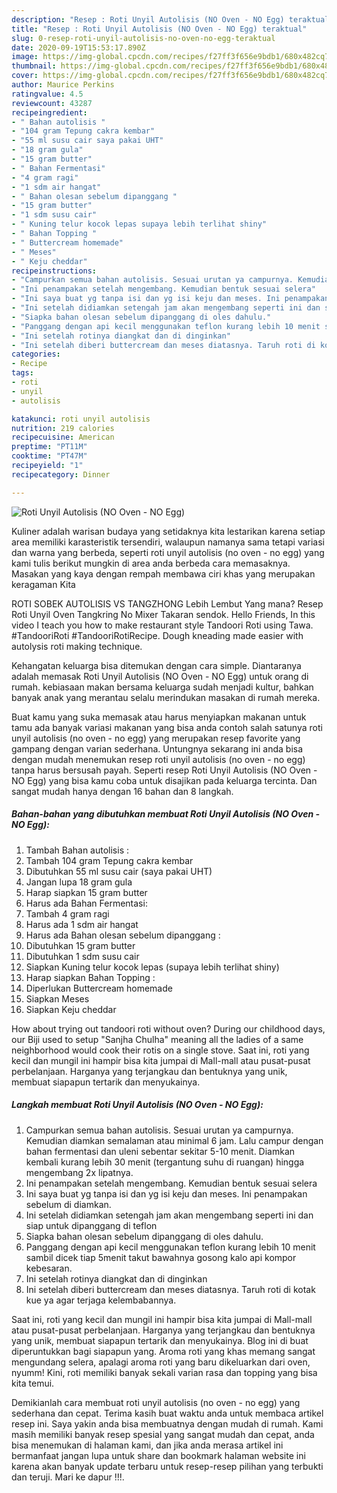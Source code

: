 ```yaml
---
description: "Resep : Roti Unyil Autolisis (NO Oven - NO Egg) teraktual"
title: "Resep : Roti Unyil Autolisis (NO Oven - NO Egg) teraktual"
slug: 0-resep-roti-unyil-autolisis-no-oven-no-egg-teraktual
date: 2020-09-19T15:53:17.890Z
image: https://img-global.cpcdn.com/recipes/f27ff3f656e9bdb1/680x482cq70/roti-unyil-autolisis-no-oven-no-egg-foto-resep-utama.jpg
thumbnail: https://img-global.cpcdn.com/recipes/f27ff3f656e9bdb1/680x482cq70/roti-unyil-autolisis-no-oven-no-egg-foto-resep-utama.jpg
cover: https://img-global.cpcdn.com/recipes/f27ff3f656e9bdb1/680x482cq70/roti-unyil-autolisis-no-oven-no-egg-foto-resep-utama.jpg
author: Maurice Perkins
ratingvalue: 4.5
reviewcount: 43287
recipeingredient:
- " Bahan autolisis "
- "104 gram Tepung cakra kembar"
- "55 ml susu cair saya pakai UHT"
- "18 gram gula"
- "15 gram butter"
- " Bahan Fermentasi"
- "4 gram ragi"
- "1 sdm air hangat"
- " Bahan olesan sebelum dipanggang "
- "15 gram butter"
- "1 sdm susu cair"
- " Kuning telur kocok lepas supaya lebih terlihat shiny"
- " Bahan Topping "
- " Buttercream homemade"
- " Meses"
- " Keju cheddar"
recipeinstructions:
- "Campurkan semua bahan autolisis. Sesuai urutan ya campurnya. Kemudian diamkan semalaman atau minimal 6 jam. Lalu campur dengan bahan fermentasi dan uleni sebentar sekitar 5-10 menit. Diamkan kembali kurang lebih 30 menit (tergantung suhu di ruangan) hingga mengembang 2x lipatnya."
- "Ini penampakan setelah mengembang. Kemudian bentuk sesuai selera"
- "Ini saya buat yg tanpa isi dan yg isi keju dan meses. Ini penampakan sebelum di diamkan."
- "Ini setelah didiamkan setengah jam akan mengembang seperti ini dan siap untuk dipanggang di teflon"
- "Siapka bahan olesan sebelum dipanggang di oles dahulu."
- "Panggang dengan api kecil menggunakan teflon kurang lebih 10 menit sambil dicek tiap 5menit takut bawahnya gosong kalo api kompor kebesaran."
- "Ini setelah rotinya diangkat dan di dinginkan"
- "Ini setelah diberi buttercream dan meses diatasnya. Taruh roti di kotak kue ya agar terjaga kelembabannya."
categories:
- Recipe
tags:
- roti
- unyil
- autolisis

katakunci: roti unyil autolisis 
nutrition: 219 calories
recipecuisine: American
preptime: "PT11M"
cooktime: "PT47M"
recipeyield: "1"
recipecategory: Dinner

---
```



![Roti Unyil Autolisis (NO Oven - NO Egg)](https://img-global.cpcdn.com/recipes/f27ff3f656e9bdb1/680x482cq70/roti-unyil-autolisis-no-oven-no-egg-foto-resep-utama.jpg)

Kuliner adalah warisan budaya yang setidaknya kita lestarikan karena setiap area memiliki karasteristik tersendiri, walaupun namanya sama tetapi variasi dan warna yang berbeda, seperti roti unyil autolisis (no oven - no egg) yang kami tulis berikut mungkin di area anda berbeda cara memasaknya. Masakan yang kaya dengan rempah membawa ciri khas yang merupakan keragaman Kita

ROTI SOBEK AUTOLISIS VS TANGZHONG Lebih Lembut Yang mana? Resep Roti Unyil Oven Tangkring No Mixer Takaran sendok. Hello Friends, In this video I teach you how to make restaurant style Tandoori Roti using Tawa. #TandooriRoti #TandooriRotiRecipe. Dough kneading made easier with autolysis roti making technique.

Kehangatan keluarga bisa ditemukan dengan cara simple. Diantaranya adalah memasak Roti Unyil Autolisis (NO Oven - NO Egg) untuk orang di rumah. kebiasaan makan bersama keluarga sudah menjadi kultur, bahkan banyak anak yang merantau selalu merindukan masakan di rumah mereka.

Buat kamu yang suka memasak atau harus menyiapkan makanan untuk tamu ada banyak variasi makanan yang bisa anda contoh salah satunya roti unyil autolisis (no oven - no egg) yang merupakan resep favorite yang gampang dengan varian sederhana. Untungnya sekarang ini anda bisa dengan mudah menemukan resep roti unyil autolisis (no oven - no egg) tanpa harus bersusah payah.
Seperti resep Roti Unyil Autolisis (NO Oven - NO Egg) yang bisa kamu coba untuk disajikan pada keluarga tercinta. Dan sangat mudah hanya dengan 16 bahan dan 8 langkah.


<!--inarticleads1-->

##### Bahan-bahan yang dibutuhkan membuat Roti Unyil Autolisis (NO Oven - NO Egg):

1. Tambah  Bahan autolisis :
1. Tambah 104 gram Tepung cakra kembar
1. Dibutuhkan 55 ml susu cair (saya pakai UHT)
1. Jangan lupa 18 gram gula
1. Harap siapkan 15 gram butter
1. Harus ada  Bahan Fermentasi:
1. Tambah 4 gram ragi
1. Harus ada 1 sdm air hangat
1. Harus ada  Bahan olesan sebelum dipanggang :
1. Dibutuhkan 15 gram butter
1. Dibutuhkan 1 sdm susu cair
1. Siapkan  Kuning telur kocok lepas (supaya lebih terlihat shiny)
1. Harap siapkan  Bahan Topping :
1. Diperlukan  Buttercream homemade
1. Siapkan  Meses
1. Siapkan  Keju cheddar


How about trying out tandoori roti without oven? During our childhood days, our Biji used to setup &#34;Sanjha Chulha&#34; meaning all the ladies of a same neighborhood would cook their rotis on a single stove. Saat ini, roti yang kecil dan mungil ini hampir bisa kita jumpai di Mall-mall atau pusat-pusat perbelanjaan. Harganya yang terjangkau dan bentuknya yang unik, membuat siapapun tertarik dan menyukainya. 

<!--inarticleads2-->

##### Langkah membuat  Roti Unyil Autolisis (NO Oven - NO Egg):

1. Campurkan semua bahan autolisis. Sesuai urutan ya campurnya. Kemudian diamkan semalaman atau minimal 6 jam. Lalu campur dengan bahan fermentasi dan uleni sebentar sekitar 5-10 menit. Diamkan kembali kurang lebih 30 menit (tergantung suhu di ruangan) hingga mengembang 2x lipatnya.
1. Ini penampakan setelah mengembang. Kemudian bentuk sesuai selera
1. Ini saya buat yg tanpa isi dan yg isi keju dan meses. Ini penampakan sebelum di diamkan.
1. Ini setelah didiamkan setengah jam akan mengembang seperti ini dan siap untuk dipanggang di teflon
1. Siapka bahan olesan sebelum dipanggang di oles dahulu.
1. Panggang dengan api kecil menggunakan teflon kurang lebih 10 menit sambil dicek tiap 5menit takut bawahnya gosong kalo api kompor kebesaran.
1. Ini setelah rotinya diangkat dan di dinginkan
1. Ini setelah diberi buttercream dan meses diatasnya. Taruh roti di kotak kue ya agar terjaga kelembabannya.


Saat ini, roti yang kecil dan mungil ini hampir bisa kita jumpai di Mall-mall atau pusat-pusat perbelanjaan. Harganya yang terjangkau dan bentuknya yang unik, membuat siapapun tertarik dan menyukainya. Blog ini di buat diperuntukkan bagi siapapun yang. Aroma roti yang khas memang sangat mengundang selera, apalagi aroma roti yang baru dikeluarkan dari oven, nyumm! Kini, roti memiliki banyak sekali varian rasa dan topping yang bisa kita temui. 

Demikianlah cara membuat roti unyil autolisis (no oven - no egg) yang sederhana dan cepat. Terima kasih buat waktu anda untuk membaca artikel resep ini. Saya yakin anda bisa membuatnya dengan mudah di rumah. Kami masih memiliki banyak resep spesial yang sangat mudah dan cepat, anda bisa menemukan di halaman kami, dan jika anda merasa artikel ini bermanfaat jangan lupa untuk share dan bookmark halaman website ini karena akan banyak update terbaru untuk resep-resep pilihan yang terbukti dan teruji. Mari ke dapur !!!. 
